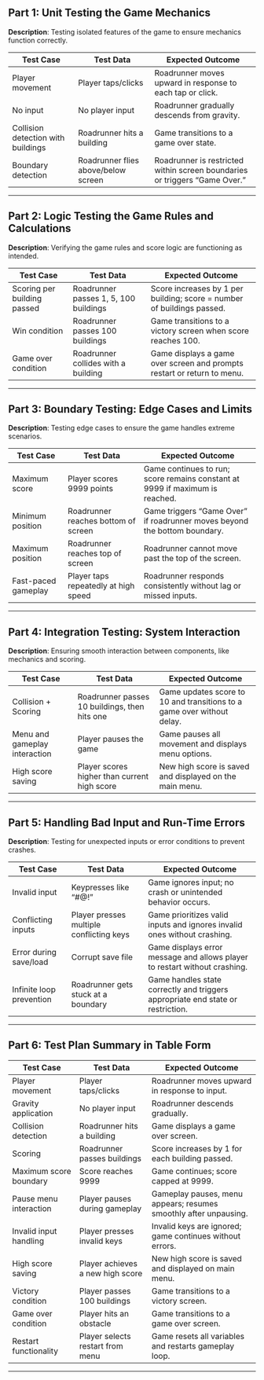 ## Part 1: Unit Testing the Game Mechanics
**Description**: Testing isolated features of the game to ensure mechanics function correctly.

| Test Case                          | Test Data                            | Expected Outcome                                                                 |
|------------------------------------|--------------------------------------|---------------------------------------------------------------------------------|
| Player movement                    | Player taps/clicks                   | Roadrunner moves upward in response to each tap or click.                       |
| No input                           | No player input                      | Roadrunner gradually descends from gravity.                                     |
| Collision detection with buildings | Roadrunner hits a building           | Game transitions to a game over state.                                          |
| Boundary detection                 | Roadrunner flies above/below screen  | Roadrunner is restricted within screen boundaries or triggers “Game Over.”      |

---

## Part 2: Logic Testing the Game Rules and Calculations
**Description**: Verifying the game rules and score logic are functioning as intended.

| Test Case                          | Test Data                            | Expected Outcome                                                                 |
|------------------------------------|--------------------------------------|---------------------------------------------------------------------------------|
| Scoring per building passed        | Roadrunner passes 1, 5, 100 buildings| Score increases by 1 per building; score = number of buildings passed.          |
| Win condition                      | Roadrunner passes 100 buildings      | Game transitions to a victory screen when score reaches 100.                    |
| Game over condition                | Roadrunner collides with a building  | Game displays a game over screen and prompts restart or return to menu.         |

---

## Part 3: Boundary Testing: Edge Cases and Limits
**Description**: Testing edge cases to ensure the game handles extreme scenarios.

| Test Case                          | Test Data                            | Expected Outcome                                                                 |
|------------------------------------|--------------------------------------|---------------------------------------------------------------------------------|
| Maximum score                      | Player scores 9999 points            | Game continues to run; score remains constant at 9999 if maximum is reached.    |
| Minimum position                   | Roadrunner reaches bottom of screen  | Game triggers “Game Over” if roadrunner moves beyond the bottom boundary.        |
| Maximum position                   | Roadrunner reaches top of screen     | Roadrunner cannot move past the top of the screen.                              |
| Fast-paced gameplay                | Player taps repeatedly at high speed | Roadrunner responds consistently without lag or missed inputs.                  |

---

## Part 4: Integration Testing: System Interaction
**Description**: Ensuring smooth interaction between components, like mechanics and scoring.

| Test Case                          | Test Data                            | Expected Outcome                                                                 |
|------------------------------------|--------------------------------------|---------------------------------------------------------------------------------|
| Collision + Scoring                | Roadrunner passes 10 buildings, then hits one | Game updates score to 10 and transitions to a game over without delay.          |
| Menu and gameplay interaction      | Player pauses the game               | Game pauses all movement and displays menu options.                             |
| High score saving                  | Player scores higher than current high score | New high score is saved and displayed on the main menu.                         |

---

## Part 5: Handling Bad Input and Run-Time Errors
**Description**: Testing for unexpected inputs or error conditions to prevent crashes.

| Test Case                          | Test Data                            | Expected Outcome                                                                 |
|------------------------------------|--------------------------------------|---------------------------------------------------------------------------------|
| Invalid input                      | Keypresses like “#@!”                | Game ignores input; no crash or unintended behavior occurs.                     |
| Conflicting inputs                 | Player presses multiple conflicting keys | Game prioritizes valid inputs and ignores invalid ones without crashing.        |
| Error during save/load             | Corrupt save file                    | Game displays error message and allows player to restart without crashing.      |
| Infinite loop prevention           | Roadrunner gets stuck at a boundary  | Game handles state correctly and triggers appropriate end state or restriction. |

---

## Part 6: Test Plan Summary in Table Form

| **Test Case**                    | **Test Data**                          | **Expected Outcome**                                                             |
|----------------------------------|----------------------------------------|---------------------------------------------------------------------------------|
| Player movement                  | Player taps/clicks                     | Roadrunner moves upward in response to input.                                   |
| Gravity application              | No player input                        | Roadrunner descends gradually.                                                  |
| Collision detection              | Roadrunner hits a building             | Game displays a game over screen.                                               |
| Scoring                          | Roadrunner passes buildings            | Score increases by 1 for each building passed.                                  |
| Maximum score boundary           | Score reaches 9999                     | Game continues; score capped at 9999.                                           |
| Pause menu interaction           | Player pauses during gameplay          | Gameplay pauses, menu appears; resumes smoothly after unpausing.                |
| Invalid input handling           | Player presses invalid keys            | Invalid keys are ignored; game continues without errors.                        |
| High score saving                | Player achieves a new high score       | New high score is saved and displayed on main menu.                             |
| Victory condition                | Player passes 100 buildings            | Game transitions to a victory screen.                                           |
| Game over condition              | Player hits an obstacle                | Game transitions to a game over screen.                                         |
| Restart functionality            | Player selects restart from menu       | Game resets all variables and restarts gameplay loop.                           |

---

